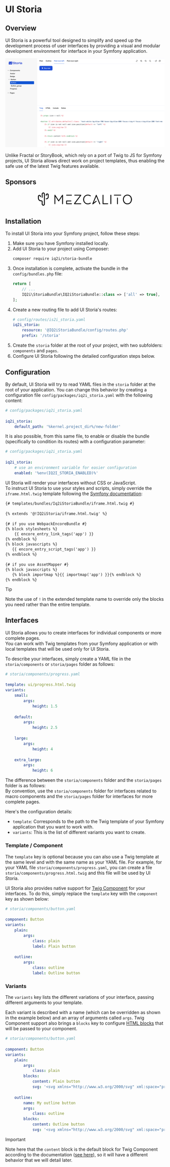 # UI Storia

## Overview

UI Storia is a powerful tool designed to simplify and speed up the development process of user interfaces by providing a visual and modular development environment for interface in your Symfony application.

![UI Storia, a powerful tool designed to simplify and speed up the development process of user interfaces by providing a visual and modular development environment for interface in your Symfony application.](/doc/images/ui-storia-promo.png)

Unlike Fractal or StoryBook, which rely on a port of Twig to JS for Symfony projects, UI Storia allows direct work on project templates, thus enabling the safe use of the latest Twig features available.

## Sponsors

<p align="center">
  <a target="_blank" href="https://www.mezcalito.fr">
    <img alt="Mezcalito - Agence Digitale à Grenoble depuis 2006" src="https://raw.githubusercontent.com/IQ2i/storia-bundle/main/doc/images/mezcalito.png" width="300">
  </a>
</p>

## Installation

To install UI Storia into your Symfony project, follow these steps:

1. Make sure you have Symfony installed locally.
2. Add UI Storia to your project using Composer:
    ```bash
    composer require iq2i/storia-bundle
    ```
3. Once installation is complete, activate the bundle in the `config/bundles.php` file:
    ```php
    return [
        // ...
        IQ2i\StoriaBundle\IQ2iStoriaBundle::class => ['all' => true],
    ];
    ```
4. Create a new routing file to add UI Storia's routes:
    ```yaml
    # config/routes/is2i_storia.yaml
    iq2i_storia:
        resource: '@IQ2iStoriaBundle/config/routes.php'
        prefix: '/storia'
    ```
5. Create the `storia` folder at the root of your project, with two subfolders: `components` and `pages`.
6. Configure UI Storia following the detailed configuration steps below.

## Configuration

By default, UI Storia will try to read YAML files in the `storia` folder at the root of your application.
You can change this behavior by creating a configuration file `config/packages/iq2i_storia.yaml` with the following content:

```yaml
# config/packages/iq2i_storia.yaml

iq2i_storia:
    default_path: '%kernel.project_dir%/new-folder'
```

It is also possible, from this same file, to enable or disable the bundle (specifically to condition its routes) with a configuration parameter:

```yaml
# config/packages/iq2i_storia.yaml

iq2i_storia:
    # use an environment variable for easier configuration
    enabled: '%env(IQ2I_STORIA_ENABLED)%'
```

UI Storia will render your interfaces without CSS or JavaScript.  
To instruct UI Storia to use your styles and scripts, simply override the `iframe.html.twig` template following the [Symfony documentation](https://symfony.com/doc/current/bundles/override.html#templates):


```twig
{# templates/bundles/Iq2iStoriaBundle/iframe.html.twig #}

{% extends '@!IQ2iStoria/iframe.html.twig' %}

{# if you use WebpackEncoreBundle #}
{% block stylesheets %}
    {{ encore_entry_link_tags('app') }}
{% endblock %}
{% block javascripts %}
   {{ encore_entry_script_tags('app') }}
{% endblock %}

{# if you use AssetMapper #}
{% block javascripts %}
   {% block importmap %}{{ importmap('app') }}{% endblock %}
{% endblock %}
```

> [!TIP]
> Note the use of `!` in the extended template name to override only the blocks you need rather than the entire template.

## Interfaces

UI Storia allows you to create interfaces for individual components or more complete pages.  
You can work with Twig templates from your Symfony application or with local templates that will be used only for UI Storia.

To describe your interfaces, simply create a YAML file in the `storia/components` or `storia/pages` folder as follows:

```yaml
# storia/components/progress.yaml

template: ui/progress.html.twig
variants:
    small:
        args:
            height: 1.5

    default:
        args:
            height: 2.5

    large:
        args:
            height: 4

    extra_large:
        args:
            height: 6
```

The difference between the `storia/components` folder and the `storia/pages` folder is as follows:  
By convention, use the `storia/components` folder for interfaces related to macro components and the `storia/pages` folder for interfaces for more complete pages.

Here's the configuration details:

* `template`: Corresponds to the path to the Twig template of your Symfony application that you want to work with.
* `variants`: This is the list of different variants you want to create.

### Template / Component

The `template` key is optional because you can also use a Twig template at the same level and with the same name as your YAML file.
For example, for your YAML file `storia/components/progress.yaml`, you can create a file `storia/components/progress.html.twig` and this file will be used by UI Storia.

UI Storia also provides native support for [Twig Component](https://symfony.com/bundles/ux-twig-component/current/index.html) for your interfaces. To do this, simply replace the `template` key with the `component` key as shown below:

```yaml
# storia/components/button.yaml

component: Button
variants:
    plain:
        args:
            class: plain
            label: Plain button

    outline:
        args:
            class: outline
            label: Outline button
```

### Variants

The `variants` key lists the different variations of your interface, passing different arguments to your template.

Each variant is described with a name (which can be overridden as shown in the example below) and an array of arguments called `args`.
Twig Component support also brings a `blocks` key to configure [HTML blocks](https://symfony.com/bundles/ux-twig-component/current/index.html#passing-html-to-components-via-blocks) that will be passed to your component.

```yaml
# storia/components/button.yaml

component: Button
variants:
    plain:
        args:
            class: plain
        blocks:
            content: Plain button
            svg: '<svg xmlns="http://www.w3.org/2000/svg" xml:space="preserve" width="200" height="200" viewBox="0 0 42 42"><path d="M42 20H22V0h-2v20H0v2h20v20h2V22h20z"/></svg>'

    outline:
        name: My outline button 
        args:
            class: outline
        blocks:
            content: Outline button
            svg: '<svg xmlns="http://www.w3.org/2000/svg" xml:space="preserve" width="200" height="200" viewBox="0 0 42 42"><path d="M42 20H22V0h-2v20H0v2h20v20h2V22h20z"/></svg>'
```

> [!IMPORTANT]
> Note here that the `content` block is the default block for Twig Component according to the documentation ([see here](https://symfony.com/bundles/ux-twig-component/current/index.html#passing-html-to-components)), so it will have a different behavior that we will detail later.
